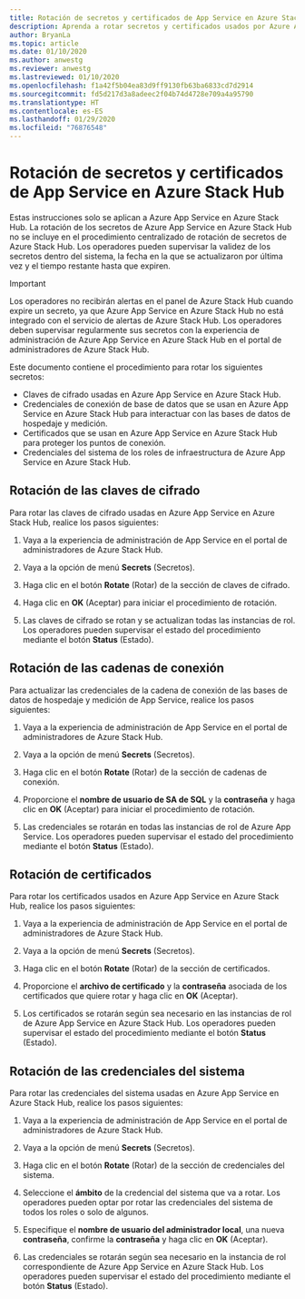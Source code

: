 ```yaml
---
title: Rotación de secretos y certificados de App Service en Azure Stack Hub
description: Aprenda a rotar secretos y certificados usados por Azure App Service en Azure Stack Hub.
author: BryanLa
ms.topic: article
ms.date: 01/10/2020
ms.author: anwestg
ms.reviewer: anwestg
ms.lastreviewed: 01/10/2020
ms.openlocfilehash: f1a42f5b04ea83d9ff9130fb63ba6833cd7d2914
ms.sourcegitcommit: fd5d217d3a8adeec2f04b74d4728e709a4a95790
ms.translationtype: HT
ms.contentlocale: es-ES
ms.lasthandoff: 01/29/2020
ms.locfileid: "76876548"
---
```

# <a name="rotate-app-service-on-azure-stack-hub-secrets-and-certificates"></a>Rotación de secretos y certificados de App Service en Azure Stack Hub

Estas instrucciones solo se aplican a Azure App Service en Azure Stack Hub.  La rotación de los secretos de Azure App Service en Azure Stack Hub no se incluye en el procedimiento centralizado de rotación de secretos de Azure Stack Hub.  Los operadores pueden supervisar la validez de los secretos dentro del sistema, la fecha en la que se actualizaron por última vez y el tiempo restante hasta que expiren.

> [!Important]
> Los operadores no recibirán alertas en el panel de Azure Stack Hub cuando expire un secreto, ya que Azure App Service en Azure Stack Hub no está integrado con el servicio de alertas de Azure Stack Hub.  Los operadores deben supervisar regularmente sus secretos con la experiencia de administración de Azure App Service en Azure Stack Hub en el portal de administradores de Azure Stack Hub.

Este documento contiene el procedimiento para rotar los siguientes secretos:

* Claves de cifrado usadas en Azure App Service en Azure Stack Hub.
* Credenciales de conexión de base de datos que se usan en Azure App Service en Azure Stack Hub para interactuar con las bases de datos de hospedaje y medición.
* Certificados que se usan en Azure App Service en Azure Stack Hub para proteger los puntos de conexión.
* Credenciales del sistema de los roles de infraestructura de Azure App Service en Azure Stack Hub.

## <a name="rotate-encryption-keys"></a>Rotación de las claves de cifrado

Para rotar las claves de cifrado usadas en Azure App Service en Azure Stack Hub, realice los pasos siguientes:

1. Vaya a la experiencia de administración de App Service en el portal de administradores de Azure Stack Hub.

1. Vaya a la opción de menú **Secrets** (Secretos).

1. Haga clic en el botón **Rotate** (Rotar) de la sección de claves de cifrado.

1. Haga clic en **OK** (Aceptar) para iniciar el procedimiento de rotación.

1. Las claves de cifrado se rotan y se actualizan todas las instancias de rol. Los operadores pueden supervisar el estado del procedimiento mediante el botón **Status** (Estado).

## <a name="rotate-connection-strings"></a>Rotación de las cadenas de conexión

Para actualizar las credenciales de la cadena de conexión de las bases de datos de hospedaje y medición de App Service, realice los pasos siguientes:

1. Vaya a la experiencia de administración de App Service en el portal de administradores de Azure Stack Hub.

1. Vaya a la opción de menú **Secrets** (Secretos).

1. Haga clic en el botón **Rotate** (Rotar) de la sección de cadenas de conexión.

1. Proporcione el **nombre de usuario de SA de SQL** y la **contraseña** y haga clic en **OK** (Aceptar) para iniciar el procedimiento de rotación. 

1. Las credenciales se rotarán en todas las instancias de rol de Azure App Service. Los operadores pueden supervisar el estado del procedimiento mediante el botón **Status** (Estado).

## <a name="rotate-certificates"></a>Rotación de certificados

Para rotar los certificados usados en Azure App Service en Azure Stack Hub, realice los pasos siguientes:

1. Vaya a la experiencia de administración de App Service en el portal de administradores de Azure Stack Hub.

1. Vaya a la opción de menú **Secrets** (Secretos).

1. Haga clic en el botón **Rotate** (Rotar) de la sección de certificados.

1. Proporcione el **archivo de certificado** y la **contraseña** asociada de los certificados que quiere rotar y haga clic en **OK** (Aceptar).

1. Los certificados se rotarán según sea necesario en las instancias de rol de Azure App Service en Azure Stack Hub.  Los operadores pueden supervisar el estado del procedimiento mediante el botón **Status** (Estado).

## <a name="rotate-system-credentials"></a>Rotación de las credenciales del sistema

Para rotar las credenciales del sistema usadas en Azure App Service en Azure Stack Hub, realice los pasos siguientes:

1. Vaya a la experiencia de administración de App Service en el portal de administradores de Azure Stack Hub.

1. Vaya a la opción de menú **Secrets** (Secretos).

1. Haga clic en el botón **Rotate** (Rotar) de la sección de credenciales del sistema.

1. Seleccione el **ámbito** de la credencial del sistema que va a rotar.  Los operadores pueden optar por rotar las credenciales del sistema de todos los roles o solo de algunos.

1. Especifique el **nombre de usuario del administrador local**, una nueva **contraseña**, confirme la **contraseña** y haga clic en **OK** (Aceptar).

1. Las credenciales se rotarán según sea necesario en la instancia de rol correspondiente de Azure App Service en Azure Stack Hub.  Los operadores pueden supervisar el estado del procedimiento mediante el botón **Status** (Estado).



